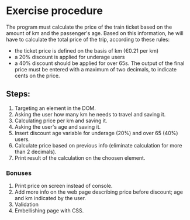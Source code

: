 # Exercise procedure

The program must calculate the price of the train ticket based on the amount of km and the passenger's age.
Based on this information, he will have to calculate the total price of the trip, according to these rules:

- the ticket price is defined on the basis of km (€0.21 per km)
- a 20% discount is applied for underage users
- a 40% discount should be applied for over 65s.
  The output of the final price must be entered with a maximum of two decimals, to indicate cents on the price.

## Steps:

1. Targeting an element in the DOM.
2. Asking the user how many km he needs to travel and saving it.
3. Calculating price per km and saving it.
4. Asking the user's age and saving it.
5. Insert discount age variable for underage (20%) and over 65 (40%) users.
6. Calculate price based on previous info (eliminate calculation for more than 2 decimals).
7. Print result of the calculation on the choosen element.

### Bonuses

1. Print price on screen instead of console.
2. Add more info on the web page describing price before discount; age and km indicated by the user.
3. Validation
4. Embellishing page with CSS.
